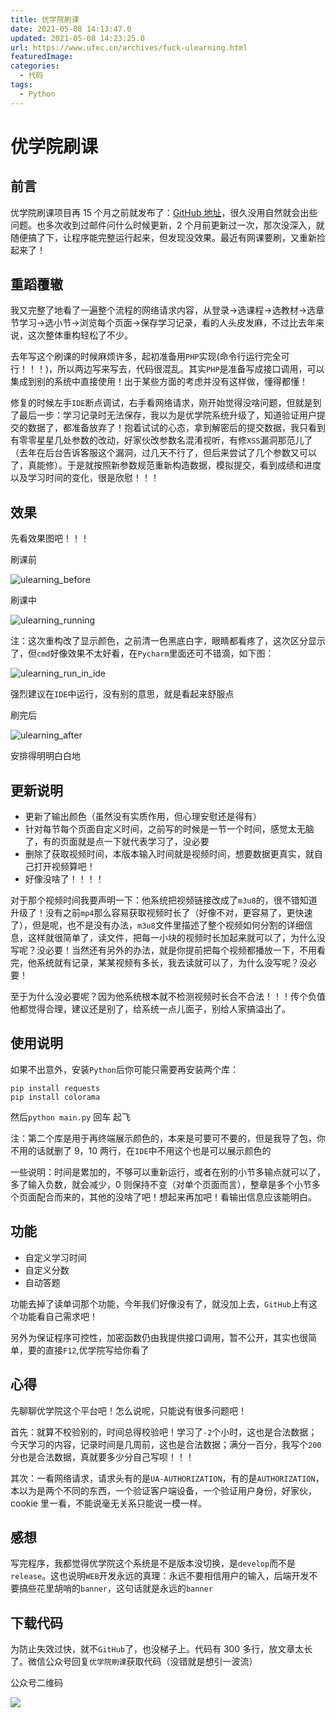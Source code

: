 ```yaml
---
title: 优学院刷课
date: 2021-05-08 14:13:47.0
updated: 2021-05-08 14:23:25.0
url: https://www.ufec.cn/archives/fuck-ulearning.html
featuredImage:
categories:
  - 代码
tags:
  - Python
---
```


# 优学院刷课

## 前言

优学院刷课项目再 15 个月之前就发布了：[GitHub 地址](https://github.com/ufec/youxueyuan)，很久没用自然就会出些问题。也多次收到过邮件问什么时候更新，2 个月前更新过一次，那次没深入，就随便搞了下，让程序能完整运行起来，但发现没效果。最近有网课要刷，又重新捡起来了！

## 重蹈覆辙

我又完整了地看了一遍整个流程的网络请求内容，从登录->选课程->选教材->选章节学习->选小节->浏览每个页面->保存学习记录，看的人头皮发麻，不过比去年来说，这次整体重构轻松了不少。

去年写这个刷课的时候麻烦许多，起初准备用`PHP`实现(命令行运行完全可行！！！)，所以两边写来写去，代码很混乱。其实`PHP`是准备写成接口调用，可以集成到别的系统中直接使用！出于某些方面的考虑并没有这样做，懂得都懂！

修复的时候左手`IDE`断点调试，右手看网络请求，刚开始觉得没啥问题，但就是到了最后一步：学习记录时无法保存，我以为是优学院系统升级了，知道验证用户提交的数据了，都准备放弃了！抱着试试的心态，拿到解密后的提交数据，我只看到有零零星星几处参数的改动，好家伙改参数名混淆视听，有修`XSS`漏洞那范儿了（去年在后台告诉客服这个漏洞，过几天不行了，但后来尝试了几个参数又可以了，真能修）。于是就按照新参数规范重新构造数据，模拟提交，看到成绩和进度以及学习时间的变化，很是欣慰！！！

## 效果

先看效果图吧！！！

刷课前

![ulearning_before](https://my-static.ufec.cn/blog/8c7c360ba1acfd6137e2b64977a52d6f.png)

刷课中

![ulearning_running](https://my-static.ufec.cn/blog/20c9d903dfb85852fb39dcfa4eef4085.png)

注：这次重构改了显示颜色，之前清一色黑底白字，眼睛都看疼了，这次区分显示了，但`cmd`好像效果不太好看，在`Pycharm`里面还可不错滴，如下图：

![ulearning_run_in_ide](https://my-static.ufec.cn/blog/0eb6e664dccc4673e766a2e871aa0bd7.png)

强烈建议在`IDE`中运行，没有别的意思，就是看起来舒服点

刷完后

![ulearning_after](https://my-static.ufec.cn/blog/85db90126e96236a62c3baa88bb670da.png)

安排得明明白白地

## 更新说明

- 更新了输出颜色（虽然没有实质作用，但心理安慰还是得有）
- 针对每节每个页面自定义时间，之前写的时候是一节一个时间，感觉太无脑了，有的页面就是点一下就代表学习了，没必要
- 删除了获取视频时间，本版本输入时间就是视频时间，想要数据更真实，就自己打开视频算吧！
- 好像没啥了！！！！

对于那个视频时间我要声明一下：他系统把视频链接改成了`m3u8`的，很不错知道升级了！没有之前`mp4`那么容易获取视频时长了（好像不对，更容易了，更快速了），但是呢，也不是没有办法，`m3u8`文件里描述了整个视频如何分割的详细信息，这样就很简单了，读文件，把每一小块的视频时长加起来就可以了，为什么没写呢？没必要！当然还有另外的办法，就是你提前把每个视频都播放一下，不用看完，他系统就有记录，某某视频有多长，我去读就可以了，为什么没写呢？没必要！

至于为什么没必要呢？因为他系统根本就不检测视频时长合不合法！！！传个负值他都觉得合理，建议还是别了，给系统一点儿面子，别给人家搞溢出了。

## 使用说明

如果不出意外，安装`Python`后你可能只需要再安装两个库：

```shell
pip install requests
pip install colorama
```

然后`python main.py` 回车 起飞

注：第二个库是用于再终端展示颜色的，本来是可要可不要的，但是我导了包，你不用的话就删了 9，10 两行，在`IDE`中不用这个也是可以展示颜色的

一些说明：时间是累加的，不够可以重新运行，或者在别的小节多输点就可以了，多了输入负数，就会减少，0 则保持不变（对单个页面而言），整章是多个小节多个页面配合而来的，其他的没啥了吧！想起来再加吧！看输出信息应该能明白。

## 功能

- 自定义学习时间
- 自定义分数
- 自动答题

功能去掉了读单词那个功能，今年我们好像没有了，就没加上去，`GitHub`上有这个功能看自己需求吧！

另外为保证程序可控性，加密函数仍由我提供接口调用，暂不公开，其实也很简单，要的直接`F12`,优学院写给你看了

## 心得

先聊聊优学院这个平台吧！怎么说呢，只能说有很多问题吧！

首先：就算不校验别的，时间总得校验吧！学习了`-2`个小时，这也是合法数据；今天学习的内容，记录时间是几周前，这也是合法数据；满分一百分，我写个`200`分也是合法数据，真就要多少分自己写呗！！！

其次：一看网络请求，请求头有的是`UA-AUTHORIZATION`，有的是`AUTHORIZATION`，本以为是两个不同的东西，一个验证客户端设备，一个验证用户身份，好家伙，cookie 里一看，不能说毫无关系只能说一模一样。

## 感想

写完程序，我都觉得优学院这个系统是不是版本没切换，是`develop`而不是`release`。这也说明`WEB`开发永远的真理：永远不要相信用户的输入，后端开发不要搞些花里胡哨的`banner`，这句话就是永远的`banner`

## 下载代码

为防止失效过快，就不`GitHub`了，也没梯子上。代码有 300 多行，放文章太长了。微信公众号回复`优学院刷课`获取代码（没错就是想引一波流）

公众号二维码

![](https://my-static.ufec.cn/blog/ed6f784e00f27f9180fc7fba474a06aa.jpg)
